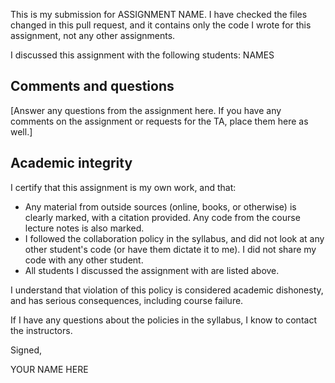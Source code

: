 
This is my submission for ASSIGNMENT NAME. I have checked the files changed in
this pull request, and it contains only the code I wrote for this assignment,
not any other assignments.

I discussed this assignment with the following students: NAMES

## Comments and questions

[Answer any questions from the assignment here. If you have any comments on the
assignment or requests for the TA, place them here as well.]

## Academic integrity

I certify that this assignment is my own work, and that:

- Any material from outside sources (online, books, or otherwise) is clearly
  marked, with a citation provided. Any code from the course lecture notes is
  also marked.
- I followed the collaboration policy in the syllabus, and did not look at any
  other student's code (or have them dictate it to me). I did not share my code
  with any other student.
- All students I discussed the assignment with are listed above.

I understand that violation of this policy is considered academic dishonesty,
and has serious consequences, including course failure.

If I have any questions about the policies in the syllabus, I know to contact
the instructors.

Signed,

YOUR NAME HERE
